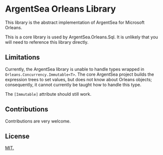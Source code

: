 # ArgentSea Orleans Library

This library is the abstract implementation of ArgentSea for Microsoft Orleans.

This is a core library is used by ArgentSea.Orleans.Sql. It is unlikely that you will need to reference this library directly.

## Limitations

Currently, the ArgentSea library is unable to handle types wrapped in `Orleans.Concurrency.Immutable<T>`. The core ArgentSea project builds the expression trees to set values, but does not know about Orleans objects; consequently, it cannot currently be taught how to handle this type. 

The `[Immutable]` attribute should still work.

## Contributions

Contributions are very welcome.

## License

[MIT.](https://opensource.org/licenses/MIT)


